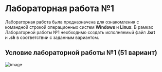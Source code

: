 # Лабораторная работа №1
Лабораторная работа была предназначена для ознакомления с командной строкой операционных систем **Windows** и **Linux**.
В рамках Лабораторной работы №1 необходимо создать исполняемый файл **.bat** и **.sh** в соответствии с заданным вариантом.
## Условие лабораторной работы №1 (51 вариант)
 ![image](https://github.com/MaratPereverzev/BSUIR_cmd-bash/assets/82408701/ec12d7e5-357f-4e71-894c-affaf5890131)

